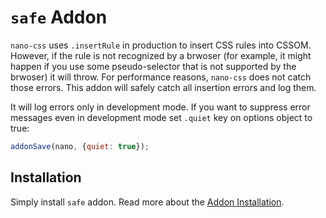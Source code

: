 # `safe` Addon

`nano-css` uses `.insertRule` in production to insert CSS rules into CSSOM. However, if the
rule is not recognized by a brwoser (for example, it might happen if you use some pseudo-selector
that is not supported by the brwoser) it will throw. For performance reasons, `nano-css` does not
catch those errors. This addon will safely catch all insertion errors and log them.

It will log errors only in development mode. If you want to suppress error messages even in
development mode set `.quiet` key on options object to true:

```js
addonSave(nano, {quiet: true});
```


## Installation

Simply install `safe` addon. Read more about the [Addon Installation](./Addons.md#addon-installation).
